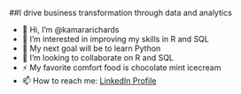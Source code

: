##I drive business transformation through data and analytics

- 👋 Hi, I’m @kamararichards
- 👀 I’m interested in improving my skills in R and SQL
- 🌱 My next goal will be to learn Python
- 💞️ I’m looking to collaborate on R and SQL
- :zap: My favorite comfort food is chocolate mint icecream
- 📫 How to reach me: [LinkedIn Profile](https://www.linkedin.com/in/kamararichards/)


<!---
kamararichards/kamararichards is a ✨ special ✨ repository because its `README.md` (this file) appears on your GitHub profile.
You can click the Preview link to take a look at your changes.
--->
